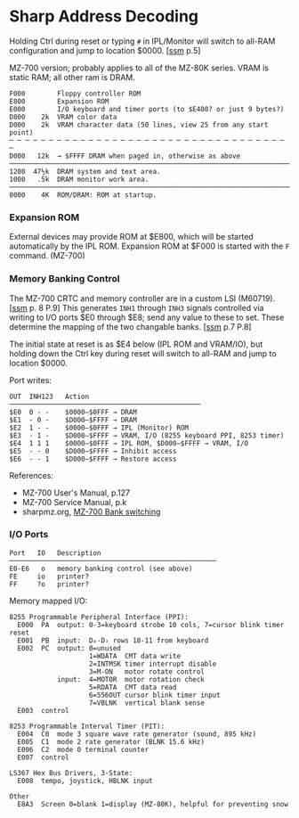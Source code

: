 Sharp Address Decoding
======================

Holding Ctrl during reset or typing `#` in IPL/Monitor will switch to
all-RAM configuration and jump to location $0000. [[ssm] p.5]

MZ-700 version; probably applies to all of the MZ-80K series.
VRAM is static RAM; all other ram is DRAM.


    F000        Floppy controller ROM
    E800        Expansion ROM
    E000        I/O keyboard and timer ports (to $E400? or just 9 bytes?)
    D800    2k  VRAM color data
    D000    2k  VRAM character data (50 lines, view 25 from any start point)
    ─ ─ ─ ─ ─ ─ ─ ─ ─ ─ ─ ─ ─ ─ ─ ─ ─ ─ ─ ─ ─ ─ ─ ─ ─ ─ ─ ─ ─ ─ ─ ─ ─ ─ ─ ─
    D000   12k  → $FFFF DRAM when paged in, otherwise as above
    ───────────────────────────────────────────────────────────────────────
    1200  47½k  DRAM system and text area.
    1000   .5k  DRAM monitor work area.
    ───────────────────────────────────────────────────────────────────────
    0000    4K  ROM/DRAM: ROM at startup.

### Expansion ROM

External devices may provide ROM at $E800, which will be started
automatically by the IPL ROM. Expansion ROM at $F000 is started with the
`F` command. (MZ-700)

### Memory Banking Control

The MZ-700 CRTC and memory controller are in a custom LSI (M60719). [[ssm]
p. 8 P.9] This generates `INH1` through `INH3` signals controlled via
writing to I/O ports $E0 through $E8; send any value to these to set.
These determine the mapping of the two changable banks. [[ssm] p.7 P.8]

The initial state at reset is as $E4 below (IPL ROM and VRAM/IO), but
holding down the Ctrl key during reset will switch to all-RAM and jump to
location $0000.

Port writes:

    OUT  INH123   Action
    ────────────────────────────────────────────────
    $E0  0 - -    $0000–$0FFF → DRAM
    $E1  - 0 -    $D000–$FFFF → DRAM
    $E2  1 - -    $0000–$0FFF → IPL (Monitor) ROM
    $E3  - 1 -    $D000–$FFFF → VRAM, I/O (8255 keyboard PPI, 8253 timer)
    $E4  1 1 1    $0000–$0FFF → IPL ROM, $D000–$FFFF → VRAM, I/O
    $E5  - - 0    $D000–$FFFF → Inhibit access
    $E6  - - 1    $D000–$FFFF → Restore access

References:
- MZ-700 User's Manual, p.127
- MZ-700 Service Manual, p.k
- sharpmz.org, [MZ-700 Bank switching][so-700banksw]

### I/O Ports

    Port   IO   Description
    ────────────────────────────────────────────────────
    E0-E6   o   memory banking control (see above)
    FE     io   printer?
    FF     ?o   printer?

Memory mapped I/O:

    8255 Programmable Peripheral Interface (PPI):
      E000  PA  output: 0-3=keyboard strobe 10 cols, 7=cursor blink timer reset
      E001  PB  input:  D₀-D₇ rows 18-11 from keyboard
      E002  PC  output: 0=unused
                        1=WDATA  CMT data write
                        2=INTMSK timer interrupt disable
                        3=M-ON   motor rotate control
                input:  4=MOTOR  motor rotation check
                        5=RDATA  CMT data read
                        6=556OUT cursor blink timer input
                        7=VBLNK  vertical blank sense
      E003  control

    8253 Programmable Interval Timer (PIT):
      E004  C0  mode 3 square wave rate generator (sound, 895 kHz)
      E005  C1  mode 2 rate generator (BLNK 15.6 kHz)
      E006  C2  mode 0 terminal counter
      E007  control

    LS367 Hex Bus Drivers, 3-State:
      E008  tempo, joystick, HBLNK input

    Other
      E8A3  Screen 0=blank 1=display (MZ-80K), helpful for preventing snow



<!-------------------------------------------------------------------->
[som 127]: https://archive.org/details/sharpmz700ownersmanual/page/n128/mode/1up?view=theater
[ssm]: https://archive.org/details/sharpmz700servicemanual/page/n7/mode/1up?view=theater
[so-700banksw]: https://original.sharpmz.org/mz-700/coremain.htm#banksw
